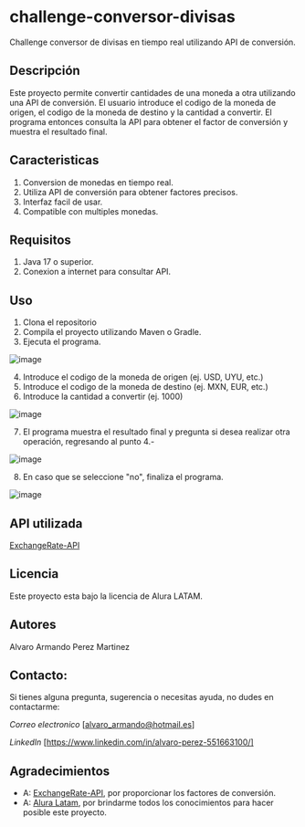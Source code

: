 # challenge-conversor-divisas
Challenge conversor de divisas en tiempo real utilizando
API de conversión.

## Descripción 
Este proyecto permite convertir cantidades de una moneda a otra utilizando una API de conversión.
El usuario introduce el codigo de la moneda de origen, el codigo de la moneda de destino y la cantidad a convertir. 
El programa entonces consulta la API para obtener el factor de conversión y muestra el resultado final.

## Caracteristicas
1. Conversion de monedas en tiempo real.
2. Utiliza API de conversión para obtener factores precisos.
3. Interfaz facil de usar.
4. Compatible con multiples monedas.

## Requisitos
1. Java 17 o superior.
2. Conexion a internet para consultar API.

## Uso
1. Clona el repositorio
2. Compila el proyecto utilizando Maven o Gradle.
3. Ejecuta el programa.

![image](https://github.com/user-attachments/assets/22bbee3c-7f02-4ecc-b6e9-19b8eca052f5)

   
4. Introduce el codigo de la moneda de origen (ej. USD, UYU, etc.)
5. Introduce el codigo de la moneda de destino (ej. MXN, EUR, etc.)
6. Introduce la cantidad a convertir (ej. 1000)

![image](https://github.com/user-attachments/assets/a6e6f043-5104-4177-a455-724e4430d028)


7. El programa muestra el resultado final y pregunta si desea realizar otra operación, regresando al punto 4.-

![image](https://github.com/user-attachments/assets/60a230c2-8a34-443c-bdbe-334552f479a4)

8. En caso que se seleccione "no", finaliza el programa.

![image](https://github.com/user-attachments/assets/fcc873ae-0497-48c1-a9b4-b3884e59223d)


## API utilizada
[ExchangeRate-API](https://v6.exchangerate-api.com/)


## Licencia
Este proyecto esta bajo la licencia de Alura LATAM.

## Autores
Alvaro Armando Perez Martinez

## Contacto:

Si tienes alguna pregunta, sugerencia o necesitas ayuda, no dudes en contactarme:

*Correo electronico* [alvaro_armando@hotmail.es]

*LinkedIn* [https://www.linkedin.com/in/alvaro-perez-551663100/]

## Agradecimientos

- A: [ExchangeRate-API](https://v6.exchangerate-api.com/), por proporcionar los factores de conversión.
- A: [Alura Latam](https://www.aluracursos.com/), por brindarme todos los conocimientos para hacer posible este proyecto.
